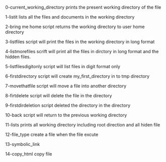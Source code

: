 0-current_working_directory prints the present working directory of the file

1-listit lists all the files and documents in the working directory

2-bring me home script returns the working directory to user home directory

3-listfiles script will print the files in the working directory in long format

4-listmorefiles scrift will print all the files in dirctory in long format and the hidden files.

5-listfilesdigitonly script will list files in digit format only

6-firstdirectory script will create my_first_directory in to tmp directory

7-movethatfile script will move a file into another directory

8-firtdelete script will delete the file in the directory

9-firstdirdeletion script deleted the directory in the directory

10-back script will return to the previous working directory

11-lists prints all working directory including root direction and all hiden file

12-file_type create a file when the file excute

13-symbolic_link  

14-copy_html copy file
